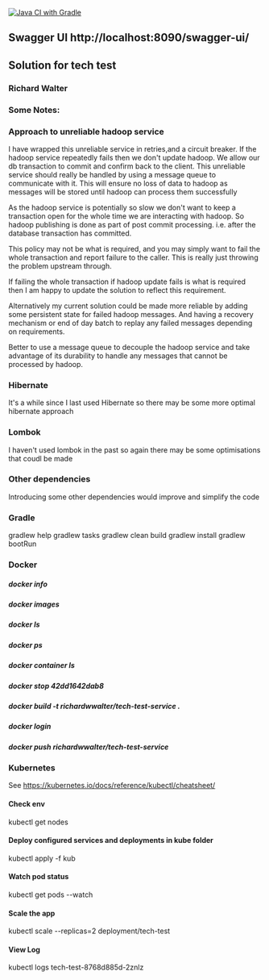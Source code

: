 [![Java CI with Gradle](https://github.com/richardwwalter/techtest/actions/workflows/gradle.yml/badge.svg)](https://github.com/richardwwalter/techtest/actions/workflows/gradle.yml)

## Swagger UI http://localhost:8090/swagger-ui/

## Solution for tech test
### Richard Walter

### Some Notes:

### Approach to unreliable hadoop service
I have wrapped this unreliable service in retries,and a circuit breaker.
If the hadoop service repeatedly fails then we don't update hadoop.
We allow our db transaction to commit and confirm back to the client.
This unreliable service should really be handled by using a message queue to communicate with it.
This will ensure no loss of data to hadoop as messages will be stored until hadoop can process them successfully

As the hadoop service is potentially so slow we don't want to keep a transaction open for the whole time we are interacting with hadoop.
So hadoop publishing is done as part of post commit processing. i.e. after the database transaction has committed.

This policy may not be what is required, and you may simply want to fail the whole transaction and report failure to the caller.
This is really just throwing the problem upstream through.

If failing the whole transaction if hadoop update fails is what is required then I am happy to update the solution to reflect this requirement.

Alternatively my current solution could be made more reliable by adding some persistent state for failed hadoop messages.
And having a recovery mechanism or end of day batch to replay any failed messages depending on requirements.

Better to use a message queue to decouple the hadoop service and take advantage of its durability to handle any messages that cannot be processed by hadoop.

### Hibernate 
It's a while since I last used Hibernate so there may be some more optimal hibernate approach

### Lombok
I haven't used lombok in the past so again there may be some optimisations that coudl be made

### Other dependencies
Introducing some other dependencies would improve and simplify the code 

### Gradle
gradlew help
gradlew tasks
gradlew clean build
gradlew install
gradlew bootRun

### Docker

##### docker info
##### docker images
##### docker ls
##### docker ps
##### docker container ls
##### docker stop 42dd1642dab8
##### docker build -t richardwwalter/tech-test-service .
##### docker login
##### docker push richardwwalter/tech-test-service

### Kubernetes
See https://kubernetes.io/docs/reference/kubectl/cheatsheet/
#### Check env
kubectl get nodes

#### Deploy configured services and deployments in kube folder
kubectl apply -f kub

#### Watch pod status
kubectl get pods --watch

#### Scale the app
kubectl scale --replicas=2 deployment/tech-test

#### View Log
kubectl logs tech-test-8768d885d-2znlz